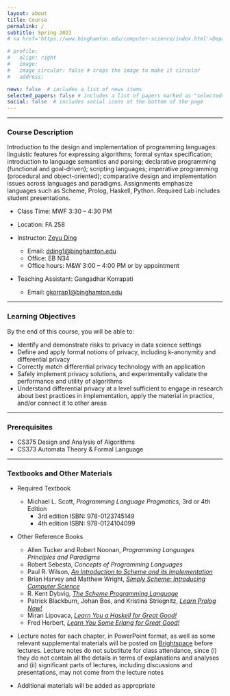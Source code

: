 ```yaml
---
layout: about
title: Course
permalink: /
subtitle: Spring 2023
# <a href='https://www.binghamton.edu/computer-science/index.html'>Department of Computer Science</a>. Address. Contacts. Moto. Etc. https://www.binghamton.edu/watson/ https://www.binghamton.edu/watson/ https://www.binghamton.edu/watson/

# profile:
#   align: right
#   image:
#   image_circular: false # crops the image to make it circular
#   address:

news: false  # includes a list of news items
selected_papers: false # includes a list of papers marked as "selected={true}"
social: false  # includes social icons at the bottom of the page
---
```


---

### Course Description

Introduction to the design and implementation of programming languages: linguistic features for expressing algorithms; formal syntax specification; introduction to language semantics and parsing; declarative programming (functional and goal-driven); scripting languages; imperative programming (procedural and object-oriented); comparative design and implementation issues across languages and paradigms. Assignments emphasize languages such as Scheme, Prolog, Haskell, Python. Required Lab includes student presentations.




* Class Time: MWF 3:30 – 4:30 PM
* Location: FA 258
* Instructor: [Zeyu Ding](https://zeyuding.com)
  * Email: dding1@binghamton.edu	  
  * Office: EB N34
  * Office hours: M&W 3:00 – 4:00 PM or by appointment

* Teaching Assistant: Gangadhar Korrapati
  * Email:  gkorrap1@binghamton.edu


---

### Learning Objectives

By the end of this course, you will be able to:
* Identify and demonstrate risks to privacy in data science settings
* Define and apply formal notions of privacy, including k-anonymity and differential privacy
* Correctly match differential privacy technology with an application
* Safely implement privacy solutions, and experimentally validate the performance and utility of algorithms
* Understand differential privacy at a level sufficient to engage in research about best practices in implementation, apply the material in practice, and/or connect it to other areas

---

### Prerequisites

* CS375 Design and Analysis of Algorithms  
* CS373 Automata Theory & Formal Language



---

### Textbooks and Other Materials

* Required Textbook
    * Michael L. Scott, _Programming Language Pragmatics_, 3rd or 4th Edition
        * 3rd edition ISBN: 978-0123745149
        * 4th edition ISBN: 978-0124104099

* Other Reference Books
    * Allen Tucker and Robert Noonan, _Programming Languages Principles and Paradigms_
    * Robert Sebesta, _Concepts of Programming Languages_
    * Paul R. Wilson, _[An Introduction to Scheme and its Implementation](https://www.cs.rpi.edu/academics/courses/fall00/ai/scheme/reference/schintro-v14/schintro_toc.html)_
    * Brian Harvey and Matthew Wright, [_Simply Scheme: Introducing Computer Science_](https://people.eecs.berkeley.edu/~bh/ss-toc2.html)
    * R. Kent Dybvig, _[The Scheme Programming Language](https://www.scheme.com/tspl4/)_
    * Patrick Blackburn, Johan Bos, and Kristina Striegnitz, _[Learn Prolog Now!](http://www.let.rug.nl/bos/lpn//lpnpage.php)_
    * Miran Lipovaca, _[Learn You a Haskell for Great Good!](http://learnyouahaskell.com/chapters)_
    * Fred Herbert, _[Learn You Some Erlang for Great Good!](https://learnyousomeerlang.com/content)_

* Lecture notes for each chapter, in PowerPoint format, as well as some relevant supplemental materials will be posted on [Brightspace](https://brightspace.binghamton.edu/) before lectures. Lecture notes do not substitute for class attendance, since (i) they do not contain all the details in terms of explanations and analyses and (ii) significant parts of lectures, including discussions and presentations, may not come from the lecture notes
* Additional materials will be added as appropriate


